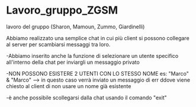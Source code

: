 # Lavoro_gruppo_ZGSM
lavoro del gruppo (Sharon, Mamoun, Zummo, Giardinelli)

Abbiamo realizzato una semplice chat in cui più client si possono collegare al server per scambiarsi messaggi tra loro.

-Abbiamo inserito anche la funzione di selezionare un utente specifico all'interno della chat per inviargli un messaggio privato

-NON POSSONO ESISTERE 2 UTENTI CON LO STESSO NOME es: "Marco" & "Marco" --> in questo caso verrà inviato un messaggio di err ddove viene chiesto al client di non usare un nome già esistente

-è anche possibile scollegarsi dalla chat usando il comando "exit"
